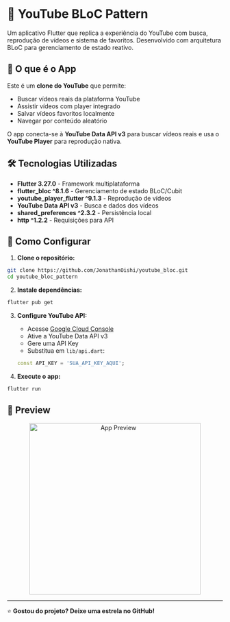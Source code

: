 # 🎥 YouTube BLoC Pattern

Um aplicativo Flutter que replica a experiência do YouTube com busca, reprodução de vídeos e sistema de favoritos. Desenvolvido com arquitetura BLoC para gerenciamento de estado reativo.

## 📱 O que é o App

Este é um **clone do YouTube** que permite:
- Buscar vídeos reais da plataforma YouTube
- Assistir vídeos com player integrado
- Salvar vídeos favoritos localmente
- Navegar por conteúdo aleatório

O app conecta-se à **YouTube Data API v3** para buscar vídeos reais e usa o **YouTube Player** para reprodução nativa.


## 🛠️ Tecnologias Utilizadas

- **Flutter 3.27.0** - Framework multiplataforma
- **flutter_bloc ^8.1.6** - Gerenciamento de estado BLoC/Cubit
- **youtube_player_flutter ^9.1.3** - Reprodução de vídeos
- **YouTube Data API v3** - Busca e dados dos vídeos
- **shared_preferences ^2.3.2** - Persistência local
- **http ^1.2.2** - Requisições para API

## 🚀 Como Configurar

1. **Clone o repositório:**
```bash
git clone https://github.com/JonathanOishi/youtube_bloc.git
cd youtube_bloc_pattern
```

2. **Instale dependências:**
```bash
flutter pub get
```

3. **Configure YouTube API:**
   - Acesse [Google Cloud Console](https://console.cloud.google.com/)
   - Ative a YouTube Data API v3
   - Gere uma API Key
   - Substitua em `lib/api.dart`:
   ```dart
   const API_KEY = 'SUA_API_KEY_AQUI';
   ```

4. **Execute o app:**
```bash
flutter run
```
## 📸 Preview

<div align="center">
  <img src="https://iili.io/Kkl7d3F.md.png" alt="App Preview" width="400">
</div>

---
⭐ **Gostou do projeto? Deixe uma estrela no GitHub!**
